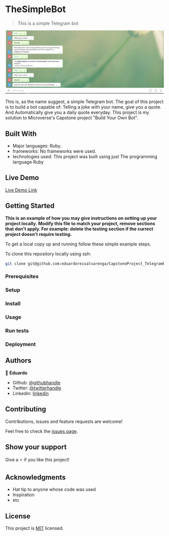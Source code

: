 # TheSimpleBot

> This is a simple Telegram bot

![screenshot](./screenshot/bot.PNG)

This is, as the name suggest, a simple Telegram bot. The goal of this project is
to build a bot capable of: Telling a joke with your name, give you a quote. And
Automatically give you a daily quote everyday.
This project is my solution to Microverse's Capstone project "Build Your Own Bot".


## Built With

- Major languages: Ruby.
- frameworks: No frameworks were used.
- technologies used: This project was built using just The programming language Ruby

## Live Demo

[Live Demo Link](https://livedemo.com)


## Getting Started

**This is an example of how you may give instructions on setting up your project locally.**
**Modify this file to match your project, remove sections that don't apply. For example: delete the testing section if the currect project doesn't require testing.**


To get a local copy up and running follow these simple example steps.

To clone this repository locally using ssh: 
```bash
git clone git@github.com:eduardoreisalvarenga/CapstoneProject_TelegramBot.git
```

### Prerequisites

### Setup

### Install

### Usage

### Run tests

### Deployment



## Authors

👤 **Eduardo**

- Github: [@githubhandle](https://github.com/githubhandle)
- Twitter: [@twitterhandle](https://twitter.com/twitterhandle)
- Linkedin: [linkedin](https://linkedin.com/linkedinhandle)


## Contributing

Contributions, issues and feature requests are welcome!

Feel free to check the [issues page](issues/).

## Show your support

Give a ⭐️ if you like this project!

## Acknowledgments

- Hat tip to anyone whose code was used
- Inspiration
- etc

## License

This project is [MIT](lic.url) licensed.
